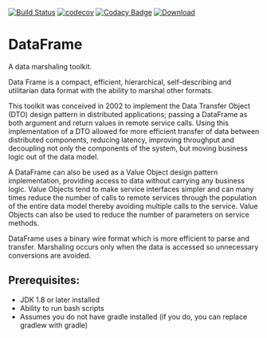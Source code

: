 [![Build Status](https://travis-ci.org/sdcote/dataframe.svg?branch=master)](https://travis-ci.org/sdcote/coyote)
[![codecov](https://codecov.io/gh/sdcote/dataframe/branch/master/graph/badge.svg)](https://codecov.io/gh/sdcote/dataframe)
[![Codacy Badge](https://api.codacy.com/project/badge/Grade/7b5666be8939409faa521ea5fc003e2b)](https://www.codacy.com/app/sdcote/dataframe?utm_source=github.com&amp;utm_medium=referral&amp;utm_content=sdcote/dataframe&amp;utm_campaign=Badge_Grade)
[![Download](https://api.bintray.com/packages/sdcote/maven/DataFrame/images/download.png) ](https://bintray.com/sdcote/maven/DataFrame/_latestVersion)

DataFrame
=========

A data marshaling toolkit.

Data Frame is a compact, efficient, hierarchical, self-describing and utilitarian data format with the ability to marshal other formats.

This toolkit was conceived in 2002 to implement the Data Transfer Object (DTO) design pattern in distributed applications; passing a DataFrame as both argument and return values in remote service calls. Using this implementation of a DTO allowed for more efficient transfer of data between distributed components, reducing latency, improving throughput and decoupling not only the components of the system, but moving business logic out of the data model.

A DataFrame can also be used as a Value Object design pattern implementation, providing access to data without carrying any business logic. Value Objects tend to make service interfaces simpler and can many times reduce the number of calls to remote services through the population of the entire data model thereby avoiding multiple calls to the service. Value Objects can also be used to reduce the number of parameters on service methods.

DataFrame uses a binary wire format which is more efficient to parse and transfer. Marshaling occurs only when the data is accessed so unnecessary conversions are avoided.


Prerequisites:
--------
  * JDK 1.8 or later installed
  * Ability to run bash scripts
  * Assumes you do not have gradle installed (if you do, you can replace gradlew with gradle)
